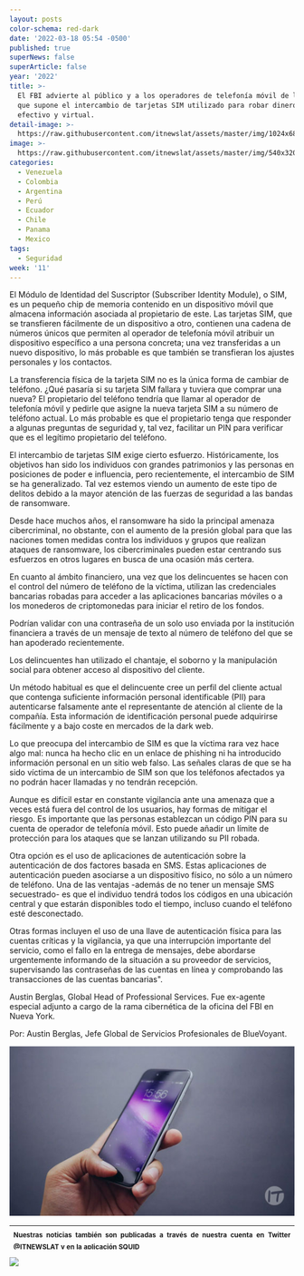 ```yaml
---
layout: posts
color-schema: red-dark
date: '2022-03-18 05:54 -0500'
published: true
superNews: false
superArticle: false
year: '2022'
title: >-
  El FBI advierte al público y a los operadores de telefonía móvil de la amenaza
  que supone el intercambio de tarjetas SIM utilizado para robar dinero en
  efectivo y virtual.
detail-image: >-
  https://raw.githubusercontent.com/itnewslat/assets/master/img/1024x680/Celular-uso-g.jpg
image: >-
  https://raw.githubusercontent.com/itnewslat/assets/master/img/540x320/Celular-uso-p.jpg
categories:
  - Venezuela
  - Colombia
  - Argentina
  - Perú
  - Ecuador
  - Chile
  - Panama
  - Mexico
tags:
  - Seguridad
week: '11'
---
```

El Módulo de Identidad del Suscriptor (Subscriber Identity Module), o SIM, es un pequeño chip de memoria contenido en un dispositivo móvil que almacena información asociada al propietario de este. Las tarjetas SIM, que se transfieren fácilmente de un dispositivo a otro, contienen una cadena de números únicos que permiten al operador de telefonía móvil atribuir un dispositivo específico a una persona concreta; una vez transferidas a un nuevo dispositivo, lo más probable es que también se transfieran los ajustes personales y los contactos.

La transferencia física de la tarjeta SIM no es la única forma de cambiar de teléfono. ¿Qué pasaría si su tarjeta SIM fallara y tuviera que comprar una nueva? El propietario del teléfono tendría que llamar al operador de telefonía móvil y pedirle que asigne la nueva tarjeta SIM a su número de teléfono actual. Lo más probable es que el propietario tenga que responder a algunas preguntas de seguridad y, tal vez, facilitar un PIN para verificar que es el legítimo propietario del teléfono.

El intercambio de tarjetas SIM exige cierto esfuerzo. Históricamente, los objetivos han sido los individuos con grandes patrimonios y las personas en posiciones de poder e influencia, pero recientemente, el intercambio de SIM se ha generalizado. Tal vez estemos viendo un aumento de este tipo de delitos debido a la mayor atención de las fuerzas de seguridad a las bandas de ransomware. 

Desde hace muchos años, el ransomware ha sido la principal amenaza cibercriminal, no obstante, con el aumento de la presión global para que las naciones tomen medidas contra los individuos y grupos que realizan ataques de ransomware, los cibercriminales pueden estar centrando sus esfuerzos en otros lugares en busca de una ocasión más certera.

En cuanto al ámbito financiero, una vez que los delincuentes se hacen con el control del número de teléfono de la víctima, utilizan las credenciales bancarias robadas para acceder a las aplicaciones bancarias móviles o a los monederos de criptomonedas para iniciar el retiro de los fondos.

Podrían validar con una contraseña de un solo uso enviada por la institución financiera a través de un mensaje de texto al número de teléfono del que se han apoderado recientemente.

Los delincuentes han utilizado el chantaje, el soborno y la manipulación social para obtener acceso al dispositivo del cliente.

Un método habitual es que el delincuente cree un perfil del cliente actual que contenga suficiente información personal identificable (PII) para autenticarse falsamente ante el representante de atención al cliente de la compañía. Esta información de identificación personal puede adquirirse fácilmente y a bajo coste en mercados de la dark web.

Lo que preocupa del intercambio de SIM es que la víctima rara vez hace algo mal: nunca ha hecho clic en un enlace de phishing ni ha introducido información personal en un sitio web falso. Las señales claras de que se ha sido víctima de un intercambio de SIM son que los teléfonos afectados ya no podrán hacer llamadas y no tendrán recepción.

Aunque es difícil estar en constante vigilancia ante una amenaza que a veces está fuera del control de los usuarios, hay formas de mitigar el riesgo. Es importante que las personas establezcan un código PIN para su cuenta de operador de telefonía móvil. Esto puede añadir un límite de protección para los ataques que se lanzan utilizando su PII robada.

Otra opción es el uso de aplicaciones de autenticación sobre la autenticación de dos factores basada en SMS. Estas aplicaciones de autenticación pueden asociarse a un dispositivo físico, no sólo a un número de teléfono. Una de las ventajas -además de no tener un mensaje SMS secuestrado- es que el individuo tendrá todos los códigos en una ubicación central y que estarán disponibles todo el tiempo, incluso cuando el teléfono esté desconectado.

Otras formas incluyen el uso de una llave de autenticación física para las cuentas críticas y la vigilancia, ya que una interrupción importante del servicio, como el fallo en la entrega de mensajes, debe abordarse urgentemente informando de la situación a su proveedor de servicios, supervisando las contraseñas de las cuentas en línea y comprobando las transacciones de las cuentas bancarias".

Austin Berglas, Global Head of Professional Services. Fue ex-agente especial adjunto a cargo de la rama cibernética de la oficina del FBI en Nueva York.

Por: Austin Berglas, Jefe Global de Servicios Profesionales de BlueVoyant.

![](https://raw.githubusercontent.com/itnewslat/assets/master/img/540x320/Celular-uso-p.jpg)

<table style="height: 42px;" width="569">
<tbody>
<tr>
<td style="text-align: justify;"><sub><strong>Nuestras noticias también son publicadas a través de nuestra cuenta en Twitter <a href="https://twitter.com/itnewslat?lang=es">@ITNEWSLAT</a> y en la aplicación <a href="https://squidapp.co/en/">SQUID</a></strong></sub></td>
</tr>
</tbody>
</table>

<img src="https://tracker.metricool.com/c3po.jpg?hash=56f88a41e39ab42c063cc51676587a04"/>